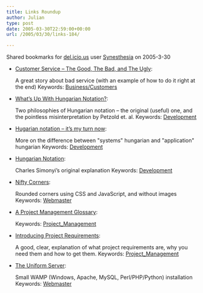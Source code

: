 ```yaml
---
title: Links Roundup
author: Julian
type: post
date: 2005-03-30T22:59:00+00:00
url: /2005/03/30/links-184/

---
```

Shared bookmarks for [del.icio.us][1] user  [Synesthesia][2] on 2005-3-30

  * [Customer Service – The Good, The Bad, and The Ugly][3]:
  
    A great story about bad service (with an example of how to do it right at the end) Keywords: [Business/Customers][4]
  * [What&#8217;s Up With Hungarian Notation?][5]:
  
    Two philosophies of Hungarian notation &#8211; the original (useful) one, and the pointless misinterpretation by Petzold et. al. Keywords: [Development][6]
  * [Hugarian notation &#8211; it&#8217;s my turn now][7]:
  
    More on the difference between "systems" hungarian and "application" hungarian Keywords: [Development][6]
  * [Hungarian Notation][8]:
  
    Charles Simonyi&#8217;s original explanation Keywords: [Development][6]
  * [Nifty Corners][9]:
  
    Rounded corners using CSS and JavaScript, and without images Keywords: [Webmaster][10]
  * [A Project Management Glossary][11]:
   
    Keywords: [Project_Management][12]
  * [Introducing Project Requirements][13]:
  
    A good, clear, explanation of what project requirements are, why you need them and how to get them. Keywords: [Project_Management][12]
  * [The Uniform Server][14]:
  
    Small WAMP (Windows, Apache, MySQL, Perl/PHP/Python) installation Keywords: [Webmaster][10]

 [1]: https://del.icio.us/
 [2]: https://del.icio.us/synesthesia
 [3]: https://blog.tomevslin.com/2005/03/customer_servic.html "https://blog.tomevslin.com/2005/03/customer_servic.html"
 [4]: https://del.icio.us/synesthesia/Business/Customers
 [5]: https://blogs.msdn.com/ericlippert/archive/2003/09/12/52989.aspx "https://blogs.msdn.com/ericlippert/archive/2003/09/12/52989.aspx"
 [6]: https://del.icio.us/synesthesia/Development
 [7]: https://blogs.msdn.com/larryosterman/archive/2004/06/22/162629.aspx "https://blogs.msdn.com/larryosterman/archive/2004/06/22/162629.aspx"
 [8]: https://msdn.microsoft.com/library/default.asp?url=/library/en-us/dnvs600/html/hunganotat.asp "https://msdn.microsoft.com/library/default.asp?url=/library/en-us/dnvs600/html/hunganotat.asp"
 [9]: https://pro.html.it/esempio/nifty/ "https://pro.html.it/esempio/nifty/"
 [10]: https://del.icio.us/synesthesia/Webmaster
 [11]: https://www.easyweb.co.uk/articles/pm_glossary "https://www.easyweb.co.uk/articles/pm_glossary"
 [12]: https://del.icio.us/synesthesia/Project_Management
 [13]: https://www.easyweb.co.uk/articles/requirements_intro.html/view "https://www.easyweb.co.uk/articles/requirements_intro.html/view"
 [14]: https://www.uniformserver.com/ "https://www.uniformserver.com/"